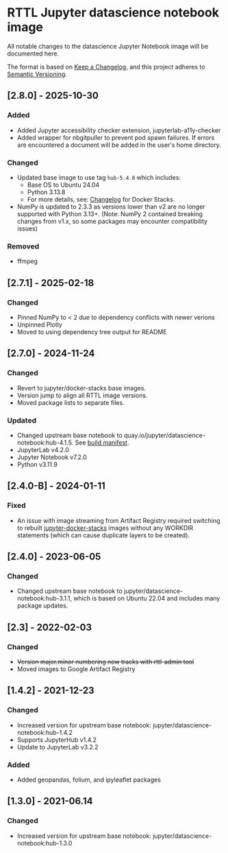 # RTTL Jupyter datascience notebook image
All notable changes to the datascience Jupyter Notebook image will be documented here. 

The format is based on [Keep a Changelog](https://keepachangelog.com/en/1.0.0/),
and this project adheres to [Semantic Versioning](https://semver.org/spec/v2.0.0.html).

## [2.8.0] - 2025-10-30

### Added
- Added Jupyter accessibility checker extension, jupyterlab-a11y-checker
- Added wrapper for nbgitpuller to prevent pod spawn failures. If errors are encountered a document will be added in the user's home directory.

### Changed
- Updated base image to use tag `hub-5.4.0` which includes:
  - Base OS to Ubuntu 24.04
  - Python 3.13.8
  - For more details, see: [Changelog](https://jupyter-docker-stacks.readthedocs.io/en/latest/using/changelog.html) for Docker Stacks.
- NumPy is updated to 2.3.3 as versions lower than v2 are no longer supported with Python 3.13+. (Note: NumPy 2 contained breaking changes from v1.x, so some packages may encounter compatibility issues)

### Removed
- ffmpeg

## [2.7.1] - 2025-02-18

### Changed
- Pinned NumPy to < 2 due to dependency conflicts with newer verions
- Unpinned Plotly
- Moved to using dependency tree output for README

## [2.7.0] - 2024-11-24

### Changed
- Revert to jupyter/docker-stacks base images.
- Version jump to align all RTTL image versions.
- Moved package lists to separate files.

### Updated
- Changed upstream base notebook to quay.io/jupyter/datascience-notebook:hub-4.1.5. See [build manifest](https://github.com/jupyter/docker-stacks/wiki/x86_64-default-datascience-notebook-996fae1248fc). 
- JupyterLab v4.2.0
- Jupyter Notebook v7.2.0
- Python v3.11.9

## [2.4.0-B] - 2024-01-11

### Fixed
- An issue with image streaming from Artifact Registry required switching to rebuilt [jupyter-docker-stacks](https://jupyter-docker-stacks.readthedocs.io/en/latest/index.html) images without any WORKDIR statements (which can cause duplicate layers to be created).

## [2.4.0] - 2023-06-05

### Changed
- Changed upstream base notebook to jupyter/datascience-notebook:hub-3.1.1, which is based on Ubuntu 22.04 and includes many package updates.

## [2.3] - 2022-02-03

### Changed
- ~~Version major.minor numbering now tracks with rttl-admin tool~~
- Moved images to Google Artifact Registry

## [1.4.2] - 2021-12-23

### Changed
- Increased version for upstream base notebook: jupyter/datascience-notebook:hub-1.4.2
- Supports JupyterHub v1.4.2
- Update to JupyterLab v3.2.2

### Added
- Added geopandas, folium, and ipyleaflet packages

## [1.3.0] - 2021-06.14

### Changed
- Increased version for upstream base notebook: jupyter/datascience-notebook:hub-1.3.0